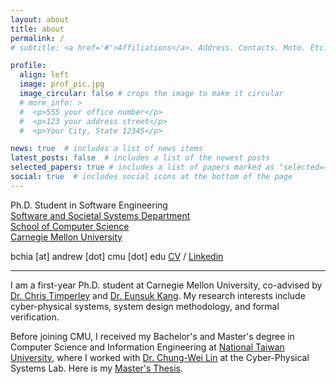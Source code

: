 ```yaml
---
layout: about
title: about
permalink: /
# subtitle: <a href='#'>Affiliations</a>. Address. Contacts. Moto. Etc.

profile:
  align: left
  image: prof_pic.jpg
  image_circular: false # crops the image to make it circular
  # more_info: >
  #  <p>555 your office number</p>
  #  <p>123 your address street</p>
  #  <p>Your City, State 12345</p>

news: true  # includes a list of news items
latest_posts: false  # includes a list of the newest posts
selected_papers: true # includes a list of papers marked as "selected={true}"
social: true  # includes social icons at the bottom of the page
---
```


Ph.D. Student in Software Engineering  
[Software and Societal Systems Department](https://s3d.cmu.edu/)  
[School of Computer Science](https://www.cs.cmu.edu/)  
[Carnegie Mellon University](https://www.cmu.edu/)  

bchia [at] andrew [dot] cmu [dot] edu
[CV](/assets/pdf/cv.pdf) / [Linkedin](https://www.linkedin.com/in/benhauchia)

---

I am a first-year Ph.D. student at Carnegie Mellon University, co-advised by [Dr. Chris Timperley](https://chris.timperley.info/) and [Dr. Eunsuk Kang](https://eskang.github.io/). My research interests include cyber-physical systems, system design methodology, and formal verification.

Before joining CMU, I received my Bachelor's and Master's degree in Computer Science and Information Engineering at [National Taiwan University](https://www.ntu.edu.tw/), where I worked with [Dr. Chung-Wei Lin](https://www.csie.ntu.edu.tw/~cwlin/) at the Cyber-Physical Systems Lab. Here is my [Master's Thesis](/assets/pdf/thesis.pdf).